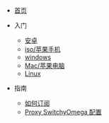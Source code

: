 * [首页](/)



* 入门

  * [安卓](/android/README.md)
  * [iso/苹果手机](/ios/README.md)
  * [windows](/windows/README.md)
  * [Mac/苹果电脑](/mac/)
  * [Linux](/linux/)
  
  
* 指南

  * [如何订阅](/help/subscribe)
  * [Proxy SwitchyOmega 配置](/help/switchyOmega)
